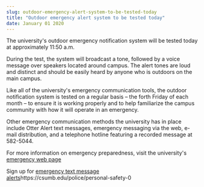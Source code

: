 ```yaml
---
slug: outdoor-emergency-alert-system-to-be-tested-today
title: "Outdoor emergency alert system to be tested today"
date: January 01 2020
---
```


  
<p>
  The university's outdoor emergency notification system will be tested today at
  approximately 11:50 a.m.
</p>
<p>
  During the test, the system will broadcast a tone, followed by a voice message
  over speakers located around campus. The alert tones are loud and distinct and
  should be easily heard by anyone who is outdoors on the main campus.
</p>
<p>
  Like all of the university's emergency communication tools, the outdoor
  notification system is tested on a regular basis – the forth Friday of each
  month – to ensure it is working properly and to help familiarize the campus
  community with how it will operate in an emergency.
</p>
<p>
  Other emergency communication methods the university has in place include
  Otter Alert text messages, emergency messaging via the web, e&#45;mail
  distribution, and a telephone hotline featuring a recorded message at
  582&#45;5044.
</p>
<p>
  For more information on emergency preparedness, visit the university's
  <a href="https://csumb.edu/police/emergency&#45;management"
    >emergency web page</a
  >
</p>
<p>
  Sign up for
  <a href="https://csumb.edu/police/personal&#45;safety&#45;0"
    >emergency text message alerts</a
  >https://csumb.edu/police/personal&#45;safety&#45;0
</p>
 
